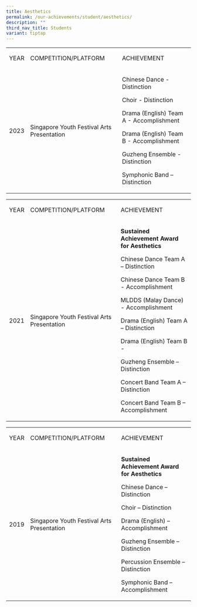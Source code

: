 ```yaml
---
title: Aesthetics
permalink: /our-achievements/student/aesthetics/
description: ""
third_nav_title: Students
variant: tiptap
---
```

<table style="minWidth: 75px">
<colgroup>
<col>
<col>
<col>
</colgroup>
<tbody>
<tr>
<td rowspan="1" colspan="1">
<p>YEAR</p>
</td>
<td rowspan="1" colspan="1">
<p>COMPETITION/PLATFORM</p>
</td>
<td rowspan="1" colspan="1">
<p>ACHIEVEMENT</p>
</td>
</tr>
<tr>
<td rowspan="1" colspan="1">
<p>2023</p>
</td>
<td rowspan="1" colspan="1">
<p>Singapore Youth Festival Arts Presentation</p>
</td>
<td rowspan="1" colspan="1">
<p>Chinese Dance - Distinction</p>
<p>Choir - Distinction</p>
<p>Drama (English) Team A - Accomplishment</p>
<p>Drama (English) Team B - Accomplishment</p>
<p>Guzheng Ensemble - Distinction</p>
<p>Symphonic Band – Distinction</p>
</td>
</tr>
</tbody>
</table>
<table style="minWidth: 75px">
<colgroup>
<col>
<col>
<col>
</colgroup>
<tbody>
<tr>
<td rowspan="1" colspan="1">
<p>YEAR</p>
</td>
<td rowspan="1" colspan="1">
<p>COMPETITION/PLATFORM</p>
</td>
<td rowspan="1" colspan="1">
<p>ACHIEVEMENT</p>
</td>
</tr>
<tr>
<td rowspan="1" colspan="1">
<p>2021</p>
</td>
<td rowspan="1" colspan="1">
<p>Singapore Youth Festival Arts Presentation</p>
</td>
<td rowspan="1" colspan="1">
<p><strong>Sustained Achievement Award for Aesthetics</strong>
</p>
<p></p>
<p>Chinese Dance Team A – Distinction</p>
<p>Chinese Dance Team B - Accomplishment&nbsp;</p>
<p>MLDDS (Malay Dance) - Accomplishment</p>
<p>Drama (English) Team A – Distinction</p>
<p>Drama (English) Team B -</p>
<p>Guzheng Ensemble – Distinction</p>
<p>Concert Band Team A – Distinction</p>
<p>Concert Band Team B – Accomplishment</p>
</td>
</tr>
</tbody>
</table>
<p></p>
<table style="minWidth: 75px">
<colgroup>
<col>
<col>
<col>
</colgroup>
<tbody>
<tr>
<td rowspan="1" colspan="1">
<p>YEAR</p>
</td>
<td rowspan="1" colspan="1">
<p>COMPETITION/PLATFORM</p>
</td>
<td rowspan="1" colspan="1">
<p>ACHIEVEMENT</p>
</td>
</tr>
<tr>
<td rowspan="1" colspan="1">
<p>2019</p>
</td>
<td rowspan="1" colspan="1">
<p>Singapore Youth Festival Arts Presentation</p>
</td>
<td rowspan="1" colspan="1">
<p><strong>Sustained Achievement Award for Aesthetics</strong>
</p>
<p></p>
<p>Chinese Dance – Distinction</p>
<p>Choir – Distinction</p>
<p>Drama (English) – Accomplishment</p>
<p>Guzheng Ensemble – Distinction</p>
<p>Percussion Ensemble – Distinction</p>
<p>Symphonic Band – Accomplishment</p>
</td>
</tr>
</tbody>
</table>
<p>
<br>
</p>
<p>
<br>
</p>
<p></p>